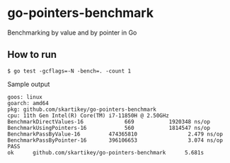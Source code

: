# go-pointers-benchmark
Benchmarking by value and by pointer in Go

## How to run

```
$ go test -gcflags=-N -bench=. -count 1
```

Sample output

```
goos: linux
goarch: amd64
pkg: github.com/skartikey/go-pointers-benchmark
cpu: 11th Gen Intel(R) Core(TM) i7-11850H @ 2.50GHz
BenchmarkDirectValues-16             669           1920348 ns/op
BenchmarkUsingPointers-16            560           1814547 ns/op
BenchmarkPassByValue-16         474365810                2.479 ns/op
BenchmarkPassByPointer-16       396106653                3.074 ns/op
PASS
ok      github.com/skartikey/go-pointers-benchmark      5.681s
```
